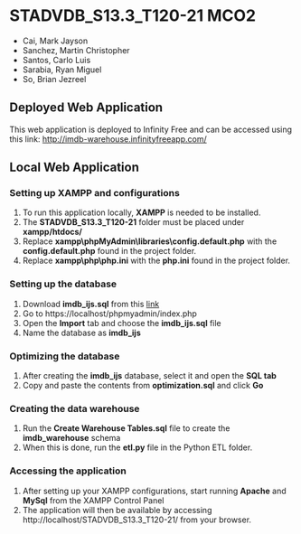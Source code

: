 # STADVDB_S13.3_T120-21 MCO2
* Cai, Mark Jayson
* Sanchez, Martin Christopher
* Santos, Carlo Luis
* Sarabia, Ryan Miguel
* So, Brian Jezreel

## Deployed Web Application
This web application is deployed to Infinity Free and can be accessed using this link: http://imdb-warehouse.infinityfreeapp.com/

## Local Web Application
### Setting up XAMPP and configurations
1. To run this application locally, **XAMPP** is needed to be installed.
2. The **STADVDB_S13.3_T120-21** folder must be placed under **xampp/htdocs/**
3. Replace **xampp\phpMyAdmin\libraries\config.default.php** with the **config.default.php** found in the project folder.
4. Replace **xampp\php\php.ini** with the **php.ini** found in the project folder.
### Setting up the database
1. Download **imdb_ijs.sql** from this [link](https://drive.google.com/file/d/1JFIYRWaud0eVTvEXnfbNW6ydoun5k74m/view?usp=sharing)
2. Go to https://localhost/phpmyadmin/index.php 
3. Open the **Import** tab and choose the **imdb_ijs.sql** file
4. Name the database as **imdb_ijs**
### Optimizing the database
1. After creating the **imdb_ijs** database, select it and open the **SQL tab**
2. Copy and paste the contents from **optimization.sql** and click **Go**
### Creating the data warehouse
1. Run the **Create Warehouse Tables.sql** file to create the **imdb_warehouse** schema
2. When this is done, run the **etl.py** file in the Python ETL folder.
### Accessing the application
1. After setting up your XAMPP configurations, start running **Apache** and **MySql** from the XAMPP Control Panel
2. The application will then be available by accessing http://localhost/STADVDB_S13.3_T120-21/ from your browser.
